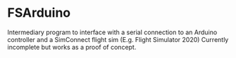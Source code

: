 # FSArduino

Intermediary program to interface with a serial connection to an Arduino controller and a SimConnect flight sim (E.g. Flight Simulator 2020)
Currently incomplete but works as a proof of concept.
